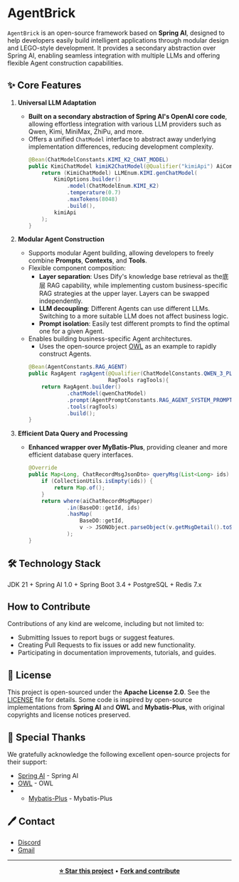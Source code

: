 # AgentBrick

`AgentBrick` is an open-source framework based on **Spring AI**, designed to help developers easily build intelligent applications through modular design and LEGO-style development. It provides a secondary abstraction over Spring AI, enabling seamless integration with multiple LLMs and offering flexible Agent construction capabilities.

## ✨ Core Features

1. **Universal LLM Adaptation**
    - **Built on a secondary abstraction of Spring AI's OpenAI core code**, allowing effortless integration with various LLM providers such as Qwen, Kimi, MiniMax, ZhiPu, and more.
    - Offers a unified `ChatModel` interface to abstract away underlying implementation differences, reducing development complexity.
      ```java
      @Bean(ChatModelConstants.KIMI_K2_CHAT_MODEL)
      public KimiChatModel kimiK2ChatModel(@Qualifier("kimiApi") AiCommonApi kimiApi){
          return (KimiChatModel) LLMEnum.KIMI.genChatModel(
              KimiOptions.builder()
                  .model(ChatModelEnum.KIMI_K2)
                  .temperature(0.7)
                  .maxTokens(8048)
                  .build(),
              kimiApi
          );
      }
      ```

2. **Modular Agent Construction**
    - Supports modular Agent building, allowing developers to freely combine **Prompts**, **Contexts**, and **Tools**.
    - Flexible component composition:
        - **Layer separation**: Uses Dify's knowledge base retrieval as the底层 RAG capability, while implementing custom business-specific RAG strategies at the upper layer. Layers can be swapped independently.
        - **LLM decoupling**: Different Agents can use different LLMs. Switching to a more suitable LLM does not affect business logic.
        - **Prompt isolation**: Easily test different prompts to find the optimal one for a given Agent.
    - Enables building business-specific Agent architectures.
        - Uses the open-source project [OWL](https://github.com/camel-ai/owl) as an example to rapidly construct Agents.
      ```java
      @Bean(AgentConstants.RAG_AGENT)
      public RagAgent ragAgent(@Qualifier(ChatModelConstants.QWEN_3_PLUS_CHAT_MODEL) QwenChatModel qwenChatModel,
                               RagTools ragTools){
          return RagAgent.builder()
                  .chatModel(qwenChatModel)
                  .prompt(AgentPromptConstants.RAG_AGENT_SYSTEM_PROMPT)
                  .tools(ragTools)
                  .build();
      }
      ```

3. **Efficient Data Query and Processing**
    - **Enhanced wrapper over MyBatis-Plus**, providing cleaner and more efficient database query interfaces.
      ```java
      @Override
      public Map<Long, ChatRecordMsgJsonDto> queryMsg(List<Long> ids) {
          if (CollectionUtils.isEmpty(ids)) {
              return Map.of();
          }
          return where(aiChatRecordMsgMapper)
                  .in(BaseDO::getId, ids)
                  .hasMap(
                      BaseDO::getId,
                      v -> JSONObject.parseObject(v.getMsgDetail().toString(), ChatRecordMsgJsonDto.class)
                  );
      }
      ```

## 🛠️ Technology Stack
JDK 21 + Spring AI 1.0 + Spring Boot 3.4 + PostgreSQL + Redis 7.x

## How to Contribute
Contributions of any kind are welcome, including but not limited to:
- Submitting Issues to report bugs or suggest features.
- Creating Pull Requests to fix issues or add new functionality.
- Participating in documentation improvements, tutorials, and guides.

## 📄 License
This project is open-sourced under the **Apache License 2.0**. See the [LICENSE](LICENSE) file for details. Some code is inspired by open-source implementations from **Spring AI** and **OWL** and **Mybatis-Plus**, with original copyrights and license notices preserved.

## 🙏 Special Thanks
We gratefully acknowledge the following excellent open-source projects for their support:
- [Spring AI](https://spring.io/projects/spring-ai) - Spring AI
- [OWL](https://github.com/camel-ai/owl) - OWL
- - [Mybatis-Plus](https://github.com/baomidou/mybatis-plus) - Mybatis-Plus

## 🖊️ Contact
- [Discord](https://discord.gg/jTcXXHPD3e)
- [Gmail](https://chenkai107cn@gmail.com)

---
<div align="center">

**[⭐ Star this project](https://github.com/cKnight107/ai-agent-brick)** • **[Fork and contribute](https://github.com/cKnight107/ai-agent-brick/fork)**

</div>